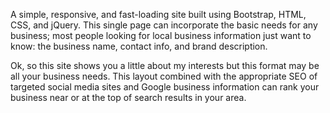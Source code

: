 A simple, responsive, and fast-loading site built using Bootstrap, HTML, CSS, and jQuery. This single page can incorporate the basic needs for any business; most people looking for local business information just want to know: the business name, contact info, and brand description.

Ok, so this site shows you a little about my interests but this format may be all your business needs. This layout combined with the appropriate SEO of targeted social media sites and Google business information can rank your business near or at the top of search results in your area.

